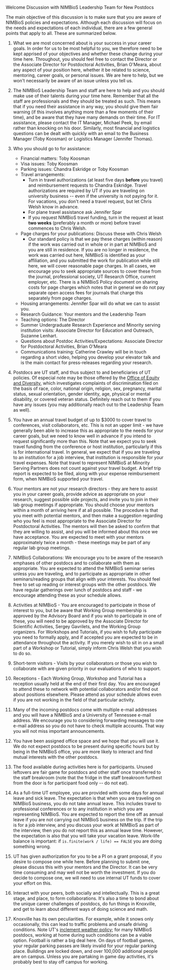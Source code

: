 Welcome Discussion with NIMBioS Leadership Team for New Postdocs

The main objective of this discussion is to make sure that you are aware of NIMBioS policies and expectations. Although each discussion will focus on the needs and expectations of each individual, there are a few general points that apply to all. These are summarized below.

1. What we are most concerned about is your success in your career goals. In order for us to be most helpful to you, we therefore need to be kept apprised of your objectives and whether these change during your time here. Throughout, you should feel free to contact the Director or the Associate Director for Postdoctoral Activities, Brian O'Meara, about any aspect of your position here, whether it be related to science, mentoring, career goals, or personal issues. We are here to help, but we won't necessarily be aware of an issue unless you tell us.

2. The NIMBioS Leadership Team and staff are here to help and you should make use of their talents during your time here. Remember that all the staff are professionals and they should be treated as such. This means that if you need their assistance in any way, you should give them fair warning (if this involves anything more than a few moments of their time), and be aware that they have many demands on their time. For IT assistance, please contact the IT Manager, Michael Peek, by email rather than knocking on his door. Similarly, most financial and logistics questions can be dealt with quickly with an email to the Business Manager (Toby Koosman) or Logistics Manager (Jennifer Thomas).

3. Who you should go to for assistance:

    * Financial matters: Toby Koosman
    * Visa issues: Toby Koosman
    * Parking issues: Chandra Eskridge or Toby Koosman
    * Travel arrangements:
        * Turn in travel authorizations (at least five days **before** you travel) and reimbursement requests to Chandra Eskridge. Travel authorizations are required by UT if you are traveling on university business -- even if the university is not paying for it. For vacations, you don't need a travel request, but let Chris Welsh know in advance.
        * For plane travel assistance ask Jennifer Spar
        * If you request NIMBioS travel funding, turn in the request at least **two weeks** (preferably a month or more) before travel commences to Chris Welsh.
    * Page charges for your publications: Discuss these with Chris Welsh
        * Our standard policy is that we pay these charges (within reason) if the work was carried out in whole or in part at NIMBioS and you are still in residence. If you are no longer in residence, the work was carried out here, NIMBioS is identified as your affiliation, and you submitted the work for publication while still here, we will cover reasonable page charges. In all cases, we encourage you to seek appropriate sources to cover these from the journal, professional society, UT Research Office, current employer, etc. There is a NIMBioS Policy document on sharing costs for page charges which notes that in general we do not pay separate open access fees for journals that charge this separately from page charges.
    * Housing arrangements: Jennifer Spar will do what we can to assist you.
    * Research Guidance: Your mentors and the Leadership Team
    * Teaching options: The Director
    * Summer Undergraduate Research Experience and Minority serving institution visits: Associate Director for Education and Outreach, Suzanne Lenhart.
    * Questions about Postdoc Activities/Expectations: Associate Director for Postdoctoral Activities, Brian O'Meara
    * Communications training: Catherine Crawley will be in touch regarding a short video, helping you develop your elevator talk and is the main contact for press-releases regarding your research.

4. Postdocs are UT staff, and thus subject to and beneficiaries of UT policies. Of especial note may be those offered by the [Office of Equity and Diversity](http://oed.utk.edu), which investigates complaints of discrimination filed on the basis of race, color, national origin, religion, sex, pregnancy, marital status, sexual orientation, gender identity, age, physical or mental disability, or covered veteran status. Definitely reach out to them if you have any issues (you may additionally reach out to the Leadership Team as well).

5. You have an annual travel budget of up to $3000 to cover travel to conferences, visit collaborators, etc. This is not an upper limit - we have generally been able to increase this as appropriate to the needs for your career goals, but we need to know well in advance if you intend to request significantly more than this. Note that we expect you to seek travel funding from the conference or host institution, particularly if this is for international travel. In general, we expect that if you are traveling to an institution for a job interview, that institution is responsible for your travel expenses. Note that travel to represent NIMBioS at Minority Serving Partners does not count against your travel budget.  A brief trip report is expected to be filed, along with your expense reimbursement form, when NIMBioS supported your travel.

6. Your mentors are not your research directors - they are here to assist you in your career goals, provide advice as appropriate on your research, suggest possible side projects, and invite you to join in their lab group meetings if appropriate. You should choose your mentors within a month of arriving here if at all possible. The procedure is that you meet with potential mentors, and then make a suggestion regarding who you feel is most appropriate to the Associate Director for Postdoctoral Activities. The mentors will then be asked to confirm that they are willing to assist, and you will be informed about this once we have acceptance. You are expected to meet with your mentors approximately twice a month - these meetings may be part of any regular lab group meetings.

7. NIMBioS Collaborations: We encourage you to be aware of the research emphases of other postdocs and to collaborate with them as appropriate. You are expected to attend the NIMBioS seminar series unless you are traveling, and to participate as appropriate in other seminars/reading groups that align with your interests. You should feel free to set up reading or interest groups with the other postdocs. We have regular gatherings over lunch of postdocs and staff - we encourage attending these as your schedule allows.

8. Activities at NIMBioS - You are encouraged to participate in those of interest to you, but be aware that Working Group membership is approved by the Advisory Board and if you wish to participate in one of these, you will need to be approved by the Associate Director for Scientific Activities, Sergey Gavrilets, and the Working Group organizers. For Workshops and Tutorials, if you wish to fully participate you need to formally apply, and if accepted you are expected to be in attendance throughout the activity. If you merely wish to sit in on a small part of a Workshop or Tutorial, simply inform Chris Welsh that you wish to do so.

9. Short-term visitors - Visits by your collaborators or those you wish to collaborate with are given priority in our evaluations of who to support.

10. Receptions - Each Working Group, Workshop and Tutorial has a reception usually held at the end of their first day. You are encouraged to attend these to network with potential collaborators and/or find out about positions elsewhere. Please attend as your schedule allows even if you are not working in the field of that particular activity.

11.  Many of the incoming postdocs come with multiple e-mail addresses and you will have a NIMBioS and a University of Tennessee e-mail address.  We encourage you to considering forwarding messages to one e-mail address so you do not have to check multiple accounts.  That way you will not miss important announcements.

12. You have been assigned office space and we hope that you will use it.  We do not expect postdocs to be present during specific hours but by being in the NIMBioS office, you are more likely to interact and find mutual interests with the other postdocs.

13. The food available during activities here is for participants. Unused leftovers are fair game for postdocs and other staff once transferred to the staff breakroom (note that the fridge in the staff breakroom furthest from the door is for participant food only -- do not eat).

14. As a full-time UT employee, you are provided with some days for annual leave and sick leave. The expectation is that when you are traveling on NIMBioS business, you do not take annual leave. This includes travel to professional conferences or to any institution in which you are representing NIMBioS. You are expected to report the time off as annual leave if you are not carrying out NIMBioS business on the trip. If the trip is for a job interview, and you discuss your work at NIMBioS as part of the interview, then you do not report this as annual leave time. However, the expectation is also that you will take your vacation leave. Work-life balance is important: if `is.finite(work / life) == FALSE` you are doing something wrong.

15. UT has given authorization for you to be a PI on a grant proposal, if you desire to compose one while here. Before planning to submit one, please discuss this with your mentors and the Director. It can be very time consuming and may well not be worth the investment. If you do decide to compose one, we will need to use internal UT funds to cover your effort on this.

16. Interact with your peers, both socially and intellectually. This is a great stage, and place, to form collaborations. It's also a time to bond about the unique career challenges of postdocs, do fun things in Knoxville, and get to learn about different ways of doing science and math.

17. Knoxville has its own peculiarities. For example, while it snows only occasionally, this can lead to traffic problems and unsafe driving conditions. Note UT's [inclement weather policy](http://safety.utk.edu/emergency-management/inclement-weather-policy/); for many NIMBioS postdocs, working at home during such conditions can be a viable option. Football is rather a big deal here. On days of football games, your regular parking passes are likely invalid for your regular parking place. Buildings are locked down, and over 100,000 additional people are on campus. Unless you are partaking in game day activities, it's probably best to stay off campus for working.
